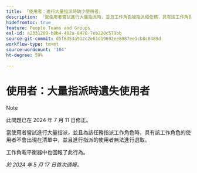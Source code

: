 ```yaml
---
title: 「使用者：進行大量指派時缺少使用者」
description: 「當使用者嘗試進行大量指派時，並且工作角色被指派給任務，具有該工作角色的使用者未出現在清單中，指派使用者無法選擇他們。 」
hidefromtoc: true
feature: People Teams and Groups
exl-id: a2331209-b8b4-402a-8478-7eb220c579bb
source-git-commit: d5f8353a912c2e61d19692ee8987ee1cb8c8489d
workflow-type: tm+mt
source-wordcount: '104'
ht-degree: 59%

---
```


# 使用者：大量指派時遺失使用者

>[!NOTE]
>
>此問題已在 2024 年 7 月 11 日修正。

當使用者嘗試進行大量指派，並且為該任務指派工作角色時，具有該工作角色的使用者不會出現在清單中，並且進行指派的使用者無法進行選取。

工作負載平衡器中也回報了此行為。

_於 2024 年 5 月 17 日首次通報。_
